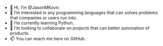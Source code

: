 - 👋 Hi, I’m @JasonMKovic
- 👀 I’m interested in any programming languages that can solves problems that companies or users run into.
- 🌱 I’m currently learning Python.
- 💞️ I’m looking to collaborate on projects that can better automation of products.
- 📫 You can reach me here on GitHub.

